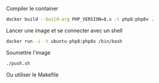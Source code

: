 Compiler le container

```bash
docker build --build-arg PHP_VERSION=8.x -t php8:php8x .
```

Lancer une image et se connecter avec un shell

```bash
docker run -i -t ubuntu-php8:php8x /bin/bash
```

Soumettre l'image

```bash
./push.sh
```

Ou utiliser le Makefile
